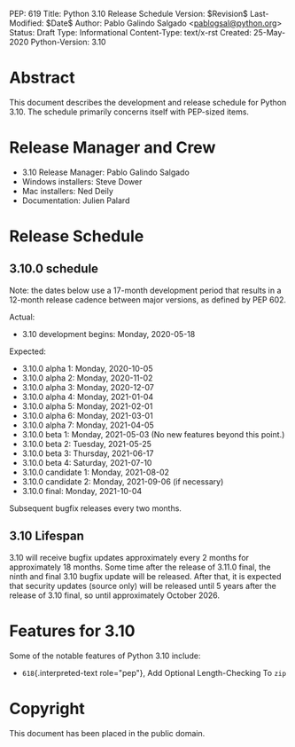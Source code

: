 PEP: 619 Title: Python 3.10 Release Schedule Version: \$Revision\$
Last-Modified: \$Date\$ Author: Pablo Galindo Salgado
\<<pablogsal@python.org>\> Status: Draft Type: Informational
Content-Type: text/x-rst Created: 25-May-2020 Python-Version: 3.10

Abstract
========

This document describes the development and release schedule for Python
3.10. The schedule primarily concerns itself with PEP-sized items.

Release Manager and Crew
========================

-   3.10 Release Manager: Pablo Galindo Salgado
-   Windows installers: Steve Dower
-   Mac installers: Ned Deily
-   Documentation: Julien Palard

Release Schedule
================

3.10.0 schedule
---------------

Note: the dates below use a 17-month development period that results in
a 12-month release cadence between major versions, as defined by PEP
602.

Actual:

-   3.10 development begins: Monday, 2020-05-18

Expected:

-   3.10.0 alpha 1: Monday, 2020-10-05
-   3.10.0 alpha 2: Monday, 2020-11-02
-   3.10.0 alpha 3: Monday, 2020-12-07
-   3.10.0 alpha 4: Monday, 2021-01-04
-   3.10.0 alpha 5: Monday, 2021-02-01
-   3.10.0 alpha 6: Monday, 2021-03-01
-   3.10.0 alpha 7: Monday, 2021-04-05
-   3.10.0 beta 1: Monday, 2021-05-03 (No new features beyond this
    point.)
-   3.10.0 beta 2: Tuesday, 2021-05-25
-   3.10.0 beta 3: Thursday, 2021-06-17
-   3.10.0 beta 4: Saturday, 2021-07-10
-   3.10.0 candidate 1: Monday, 2021-08-02
-   3.10.0 candidate 2: Monday, 2021-09-06 (if necessary)
-   3.10.0 final: Monday, 2021-10-04

Subsequent bugfix releases every two months.

3.10 Lifespan
-------------

3.10 will receive bugfix updates approximately every 2 months for
approximately 18 months. Some time after the release of 3.11.0 final,
the ninth and final 3.10 bugfix update will be released. After that, it
is expected that security updates (source only) will be released until 5
years after the release of 3.10 final, so until approximately October
2026.

Features for 3.10
=================

Some of the notable features of Python 3.10 include:

-   `618`{.interpreted-text role="pep"}, Add Optional Length-Checking To
    `zip`

Copyright
=========

This document has been placed in the public domain.
